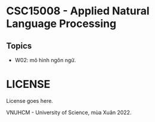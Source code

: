 # CSC15008 - Applied Natural Language Processing

## Topics
- W02: mô hình ngôn ngữ.

# LICENSE
License goes here.

VNUHCM - University of Science, mùa Xuân 2022.